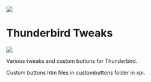 <img src="https://github.com/srazzano/Images/blob/master/tbicon.png"/>

# Thunderbird Tweaks

<img src="https://github.com/srazzano/Images/blob/master/tweaks.png"/>

Various tweaks and custom buttons for Thunderbird.

Custom buttons htm files in custombuttons folder in xpi.
